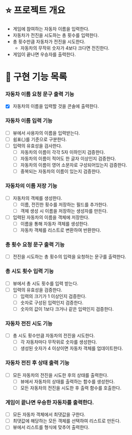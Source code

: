 # ⭐ 프로젝트 개요
- 게임에 참여하는 자동차 이름을 입력한다.
- 자동차가 전진을 시도하는 총 횟수를 입력한다.
- 총 횟수만큼 자동차가 전진을 시도한다.
  - 자동차의 무작위 숫자가 4보다 크다면 전진한다. 
- 게임이 끝나면 우승자를 출력한다.

# 📝 구현 기능 목록

### 자동차 이름 요청 문구 출력 기능
- [x] 자동차의 이름을 입력할 것을 콘솔에 출력한다. 

### 자동차 이름 입력 기능
- [ ] 뷰에서 사용자의 이름을 입력받는다.
- [ ] 쉼표(,)를 기준으로 구분한다.
- [ ] 입력의 유효성을 검사한다.
  - [ ] 자동차의 이름이 각각 5자 이하인지 검증한다.
  - [ ] 자동차의 이름이 적어도 한 글자 이상인지 검증한다.
  - [ ] 자동차의 이름이 영어 소문자로 구성되어있는지 검증한다.
  - [ ] 중복되는 자동차의 이름이 있는지 검증한다.

### 자동차의 이름 저장 기능
- [ ] 자동차의 객체를 생성한다.
  - [ ] 이름, 전진한 횟수를 저장하는 필드를 추가한다. 
  - [ ] 객체 생성 시 이름을 저장하는 생성자를 만든다.
- [ ] 입력된 자동차의 이름을 객체에 저장한다.
  - [ ] 이름을 통해 자동차 객체를 생성한다.
  - [ ] 자동차 객체를 리스트로 변환하여 반환한다.

### 총 횟수 요청 문구 출력 기능
- [ ] 전진을 시도하는 총 횟수의 입력을 요청하는 문구를 출력한다.

### 총 시도 횟수 입력 기능
- [ ] 뷰에서 총 시도 횟수를 입력 받는다.
- [ ] 입력의 유효성을 검증한다. 
  - [ ] 입력의 크기가 1 이상인지 검증한다.
  - [ ] 숫자로 구성된 입력인지 검증한다.
  - [ ] 숫자의 값이 1보다 크거나 같은 입력인지 검증한다.

### 자동차 전진 시도 기능
- [ ] 총 시도 횟수만큼 자동차의 전진을 시도한다.
  - [ ] 각 자동차마다 무작위로 숫자를 생성한다. 
  - [ ] 생성된 숫자가 4 이상이면 자동차 객체를 업데이트한다.

### 자동차 전진 후 상태 출력 기능
- [ ] 모든 자동차의 전진을 시도한 후의 상태를 출력한다. 
  - [ ] 뷰에서 자동차의 상태를 출력하는 함수를 생성한다. 
  - [ ] 모든 자동차의 전진을 시도한 후 출력 함수를 호출한다.

### 게임이 끝나면 우승한 자동차를 출력한다. 
- [ ] 모든 자동차 객체에서 최댓값을 구한다.
- [ ] 최댓값에 해당하는 모든 객체를 선택하여 리스트로 만든다. 
- [ ] 뷰에서 리스트를 형식에 맞추어 출력한다.